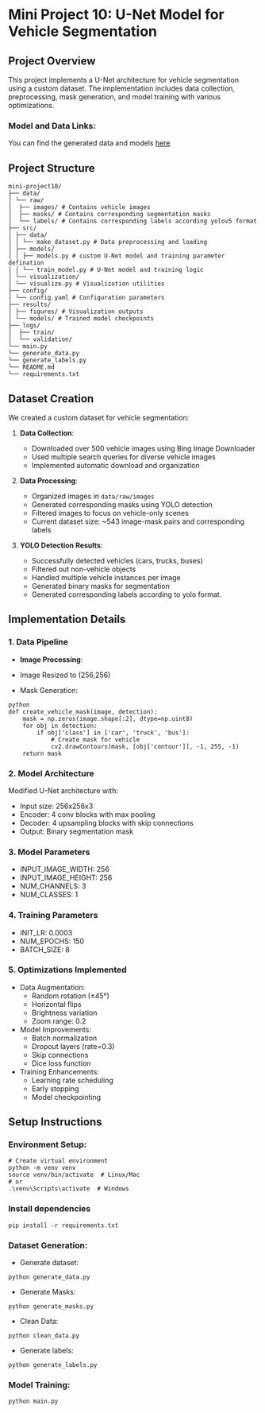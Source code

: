 # Mini Project 10: U-Net Model for Vehicle Segmentation

## Project Overview
This project implements a U-Net architecture for vehicle segmentation using a custom dataset. The implementation includes data collection, preprocessing, mask generation, and model training with various optimizations.

### Model and Data Links:

You can find the generated data and models [here](https://northeastern-my.sharepoint.com/:f:/r/personal/ambulkar_m_northeastern_edu/Documents/mini-project10?csf=1&web=1&e=eScXmp)

## Project Structure

```
mini-project10/
├── data/
│ └── raw/
│  ├── images/ # Contains vehicle images
│  ├── masks/ # Contains corresponding segmentation masks
│  └── labels/ # Contains corresponding labels according yolov5 format
├── src/
│ ├── data/
│ │ └── make_dataset.py # Data preprocessing and loading
│ ├── models/
│ │ ├── models.py # custom U-Net model and training parameter defination
│ │ └── train_model.py # U-Net model and training logic
│ └── visualization/
│ └── visualize.py # Visualization utilities
├── config/
│ └── config.yaml # Configuration parameters
├── results/
│ ├── figures/ # Visualization outputs
│ └── models/ # Trained model checkpoints
├── logs/
│  ├── train/ 
│  └── validation/
└── main.py
└── generate_data.py
└── generate_labels.py
└── README.md
└── requirements.txt
```
## Dataset Creation
We created a custom dataset for vehicle segmentation:

1. **Data Collection**:
   - Downloaded over 500 vehicle images using Bing Image Downloader
   - Used multiple search queries for diverse vehicle images
   - Implemented automatic download and organization

2. **Data Processing**:
   - Organized images in `data/raw/images`
   - Generated corresponding masks using YOLO detection
   - Filtered images to focus on vehicle-only scenes
   - Current dataset size: ~543 image-mask pairs and corresponding labels

3. **YOLO Detection Results**:
   - Successfully detected vehicles (cars, trucks, buses)
   - Filtered out non-vehicle objects
   - Handled multiple vehicle instances per image
   - Generated binary masks for segmentation
   - Generated corresponding labels according to yolo format.

## Implementation Details

### 1. Data Pipeline
- **Image Processing**:

- Image Resized to (256,256)

- Mask Generation:

```
python
def create_vehicle_mask(image, detection):
    mask = np.zeros(image.shape[:2], dtype=np.uint8)
    for obj in detection:
        if obj['class'] in ['car', 'truck', 'bus']:
            # Create mask for vehicle
            cv2.drawContours(mask, [obj['contour']], -1, 255, -1)
    return mask
```

### 2. Model Architecture

Modified U-Net architecture with:
- Input size: 256x256x3
- Encoder: 4 conv blocks with max pooling
- Decoder: 4 upsampling blocks with skip connections
- Output: Binary segmentation mask

### 3. Model Parameters
- INPUT_IMAGE_WIDTH: 256
- INPUT_IMAGE_HEIGHT: 256
- NUM_CHANNELS: 3
- NUM_CLASSES: 1

### 4. Training Parameters
- INIT_LR: 0.0003
- NUM_EPOCHS: 150
- BATCH_SIZE: 8

### 5. Optimizations Implemented
- Data Augmentation:
   - Random rotation (±45°)
   - Horizontal flips
   - Brightness variation
   - Zoom range: 0.2
- Model Improvements:
   - Batch normalization
   - Dropout layers (rate=0.3)
   - Skip connections
   - Dice loss function
- Training Enhancements:
   - Learning rate scheduling
   - Early stopping
   - Model checkpointing

## Setup Instructions

### Environment Setup:

```
# Create virtual environment
python -m venv venv
source venv/bin/activate  # Linux/Mac
# or
.\venv\Scripts\activate  # Windows
``` 

### Install dependencies

`pip install -r requirements.txt`

### Dataset Generation:

-  Generate dataset:

`python generate_data.py`

- Generate Masks:

`python generate_masks.py`

- Clean Data:

`python clean_data.py`

- Generate labels:

`python generate_labels.py`

### Model Training:

`python main.py`